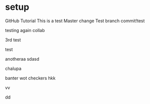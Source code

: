 # setup
GitHub Tutorial
This is a test
Master  change
Test branch commit!test

testing again collab

3rd test


test

anotheraa
sdasd

chalupa

banter wot
checkers
hkk


vv

dd